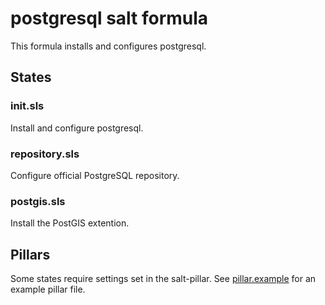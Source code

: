 # postgresql salt formula

This formula installs and configures postgresql.


## States

### init.sls

Install and configure postgresql.


### repository.sls

Configure official PostgreSQL repository.


### postgis.sls

Install the PostGIS extention.


## Pillars

Some states require settings set in the salt-pillar.
See [pillar.example](pillar.example) for an example pillar file.
